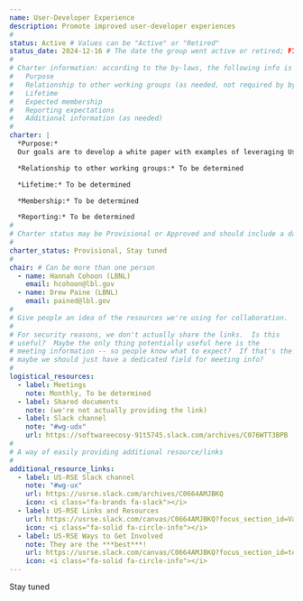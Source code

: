 ```yaml
---
name: User-Developer Experience
description: Promote improved user-developer experiences
#
status: Active # Values can be "Active" or "Retired"
status_date: 2024-12-16 # The date the group went active or retired; FIXME
#
# Charter information: according to the by-laws, the following info is expected:
#   Purpose
#   Relationship to other working groups (as needed, not required by by-laws)
#   Lifetime
#   Expected membership
#   Reporting expectations
#   Additional information (as needed)
#
charter: |
  *Purpose:*
  Our goals are to develop a white paper with examples of leveraging User Experience (UX) methods and a curriculum around User-Developer Experience (UDX).

  *Relationship to other working groups:* To be determined

  *Lifetime:* To be determined

  *Membership:* To be determined

  *Reporting:* To be determined
#
# Charter status may be Provisional or Approved and should include a date
#
charter_status: Provisional, Stay tuned
#
chair: # Can be more than one person
  - name: Hannah Cohoon (LBNL)
    email: hcohoon@lbl.gov
  - name: Drew Paine (LBNL)
    email: pained@lbl.gov
#
# Give people an idea of the resources we're using for collaboration.
#
# For security reasons, we don't actually share the links.  Is this
# useful?  Maybe the only thing potentially useful here is the
# meeting information -- so people know what to expect?  If that's the only thing
# maybe we should just have a dedicated field for meeting info?
#
logistical_resources:
  - label: Meetings
    note: Monthly, To be determined
  - label: Shared documents
    note: (we're not actually providing the link)
  - label: Slack channel
    note: "#wg-udx"
    url: https://softwareecosy-91t5745.slack.com/archives/C076WTT3BPB
#
# A way of easily providing additional resource/links
#
additional_resource_links:
  - label: US-RSE Slack channel
    note: "#wg-ux"
    url: https://usrse.slack.com/archives/C0664AMJBKQ
    icon: <i class="fa-brands fa-slack"></i>
  - label: US-RSE Links and Resources
    url: https://usrse.slack.com/canvas/C0664AMJBKQ?focus_section_id=VaZ9CA1ONGa
    icon: <i class="fa-solid fa-circle-info"></i>
  - label: US-RSE Ways to Get Involved
    note: They are the ***best***!
    url: https://usrse.slack.com/canvas/C0664AMJBKQ?focus_section_id=temp:C:VaZ842fac9ea4954c8b84b1c4638
    icon: <i class="fa-solid fa-circle-info"></i>
---
```

Stay tuned
